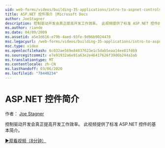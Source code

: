 ```yaml
---
uid: web-forms/videos/building-35-applications/intro-to-aspnet-controls
title: ASP.NET 控件简介 |Microsoft Docs
author: JoeStagner
description: 控制驱动开发会真正提高开发工作效率。 此视频提供了标准 ASP.NET 控件的基本简介。
ms.author: riande
ms.date: 04/09/2009
ms.assetid: a5e3d616-e79b-4aed-93fe-9d96b9024478
msc.legacyurl: /web-forms/videos/building-35-applications/intro-to-aspnet-controls
msc.type: video
ms.openlocfilehash: 6c032ae569e84037623e1c5dab5eaa14ee81fd69
ms.sourcegitcommit: e7e91932a6e91a63e2e46417626f39d6b244a3ab
ms.translationtype: MT
ms.contentlocale: zh-CN
ms.lasthandoff: 03/06/2020
ms.locfileid: "78440234"
---
```

# <a name="intro-to-aspnet-controls"></a>ASP.NET 控件简介

作者： [Joe Stagner](https://github.com/JoeStagner)

控制驱动开发会真正提高开发工作效率。 此视频提供了标准 ASP.NET 控件的基本简介。

[&#9654;观看视频（8分钟）](https://channel9.msdn.com/Blogs/ASP-NET-Site-Videos/intro-to-aspnet-controls)
